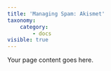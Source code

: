 ```yaml
---
title: 'Managing Spam: Akismet'
taxonomy:
    category:
        - docs
visible: true
---
```


Your page content goes here.